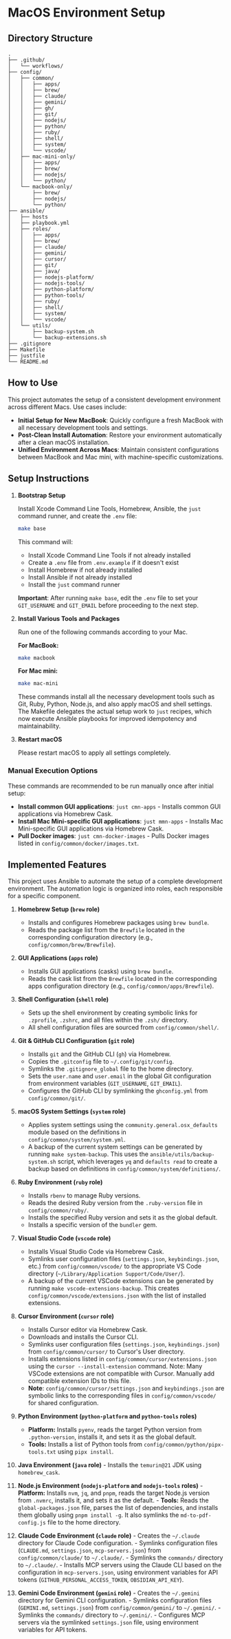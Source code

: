 # MacOS Environment Setup

## Directory Structure

```
.
├── .github/
│   └── workflows/
├── config/
│   ├── common/
│   │   ├── apps/
│   │   ├── brew/
│   │   ├── claude/
│   │   ├── gemini/
│   │   ├── gh/
│   │   ├── git/
│   │   ├── nodejs/
│   │   ├── python/
│   │   ├── ruby/
│   │   ├── shell/
│   │   ├── system/
│   │   └── vscode/
│   ├── mac-mini-only/
│   │   ├── apps/
│   │   ├── brew/
│   │   ├── nodejs/
│   │   └── python/
│   └── macbook-only/
│       ├── brew/
│       ├── nodejs/
│       └── python/
├── ansible/
│   ├── hosts
│   ├── playbook.yml
│   ├── roles/
│   │   ├── apps/
│   │   ├── brew/
│   │   ├── claude/
│   │   ├── gemini/
│   │   ├── cursor/
│   │   ├── git/
│   │   ├── java/
│   │   ├── nodejs-platform/
│   │   ├── nodejs-tools/
│   │   ├── python-platform/
│   │   ├── python-tools/
│   │   ├── ruby/
│   │   ├── shell/
│   │   ├── system/
│   │   └── vscode/
│   └── utils/
│       ├── backup-system.sh
│       └── backup-extensions.sh
├── .gitignore
├── Makefile
├── justfile
└── README.md
```

## How to Use

This project automates the setup of a consistent development environment across different Macs. Use cases include:

- **Initial Setup for New MacBook**: Quickly configure a fresh MacBook with all necessary development tools and settings.
- **Post-Clean Install Automation**: Restore your environment automatically after a clean macOS installation.
- **Unified Environment Across Macs**: Maintain consistent configurations between MacBook and Mac mini, with machine-specific customizations.

## Setup Instructions

1.  **Bootstrap Setup**

    Install Xcode Command Line Tools, Homebrew, Ansible, the `just` command runner, and create the `.env` file:
    ```sh
    make base
    ```

    This command will:
    - Install Xcode Command Line Tools if not already installed
    - Create a `.env` file from `.env.example` if it doesn't exist
    - Install Homebrew if not already installed
    - Install Ansible if not already installed
    - Install the `just` command runner

    **Important**: After running `make base`, edit the `.env` file to set your `GIT_USERNAME` and `GIT_EMAIL` before proceeding to the next step.

2.  **Install Various Tools and Packages**

    Run one of the following commands according to your Mac.

    **For MacBook:**
    ```sh
    make macbook
    ```

    **For Mac mini:**
    ```sh
    make mac-mini
    ```
    These commands install all the necessary development tools such as Git, Ruby, Python, Node.js, and also apply macOS and shell settings. The Makefile delegates the actual setup work to `just` recipes, which now execute Ansible playbooks for improved idempotency and maintainability.

3.  **Restart macOS**

    Please restart macOS to apply all settings completely.

### Manual Execution Options

These commands are recommended to be run manually once after initial setup:

- **Install common GUI applications**: `just cmn-apps` - Installs common GUI applications via Homebrew Cask.
- **Install Mac Mini-specific GUI applications**: `just mmn-apps` - Installs Mac Mini-specific GUI applications via Homebrew Cask.
- **Pull Docker images**: `just cmn-docker-images` - Pulls Docker images listed in `config/common/docker/images.txt`.

## Implemented Features

This project uses Ansible to automate the setup of a complete development environment. The automation logic is organized into roles, each responsible for a specific component.

1.  **Homebrew Setup (`brew` role)**
    -   Installs and configures Homebrew packages using `brew bundle`.
    -   Reads the package list from the `Brewfile` located in the corresponding configuration directory (e.g., `config/common/brew/Brewfile`).

2.  **GUI Applications (`apps` role)**
    -   Installs GUI applications (casks) using `brew bundle`.
    -   Reads the cask list from the `Brewfile` located in the corresponding apps configuration directory (e.g., `config/common/apps/Brewfile`).

3.  **Shell Configuration (`shell` role)**
    -   Sets up the shell environment by creating symbolic links for `.zprofile`, `.zshrc`, and all files within the `.zsh/` directory.
    -   All shell configuration files are sourced from `config/common/shell/`.

4.  **Git & GitHub CLI Configuration (`git` role)**
    -   Installs `git` and the GitHub CLI (`gh`) via Homebrew.
    -   Copies the `.gitconfig` file to `~/.config/git/config`.
    -   Symlinks the `.gitignore_global` file to the home directory.
    -   Sets the `user.name` and `user.email` in the global Git configuration from environment variables (`GIT_USERNAME`, `GIT_EMAIL`).
    -   Configures the GitHub CLI by symlinking the `ghconfig.yml` from `config/common/git/`.

5.  **macOS System Settings (`system` role)**
    -   Applies system settings using the `community.general.osx_defaults` module based on the definitions in `config/common/system/system.yml`.
    -   A backup of the current system settings can be generated by running `make system-backup`. This uses the `ansible/utils/backup-system.sh` script, which leverages `yq` and `defaults read` to create a backup based on definitions in `config/common/system/definitions/`.

6.  **Ruby Environment (`ruby` role)**
    -   Installs `rbenv` to manage Ruby versions.
    -   Reads the desired Ruby version from the `.ruby-version` file in `config/common/ruby/`.
    -   Installs the specified Ruby version and sets it as the global default.
    -   Installs a specific version of the `bundler` gem.

7.  **Visual Studio Code (`vscode` role)**
    -   Installs Visual Studio Code via Homebrew Cask.
    -   Symlinks user configuration files (`settings.json`, `keybindings.json`, etc.) from `config/common/vscode/` to the appropriate VS Code directory (`~/Library/Application Support/Code/User/`).
    -   A backup of the current VSCode extensions can be generated by running `make vscode-extensions-backup`. This creates `config/common/vscode/extensions.json` with the list of installed extensions.

8.  **Cursor Environment (`cursor` role)**
    -   Installs Cursor editor via Homebrew Cask.
    -   Downloads and installs the Cursor CLI.
    -   Symlinks user configuration files (`settings.json`, `keybindings.json`) from `config/common/cursor/` to Cursor's User directory.
    -   Installs extensions listed in `config/common/cursor/extensions.json` using the `cursor --install-extension` command. Note: Many VSCode extensions are not compatible with Cursor. Manually add compatible extension IDs to this file.
    -   **Note**: `config/common/cursor/settings.json` and `keybindings.json` are symbolic links to the corresponding files in `config/common/vscode/` for shared configuration.

9.  **Python Environment (`python-platform` and `python-tools` roles)**
    -   **Platform:** Installs `pyenv`, reads the target Python version from `.python-version`, installs it, and sets it as the global default.
    -   **Tools:** Installs a list of Python tools from `config/common/python/pipx-tools.txt` using `pipx install`.

10.  **Java Environment (`java` role)**
    -   Installs the `temurin@21` JDK using `homebrew_cask`.

11.  **Node.js Environment (`nodejs-platform` and `nodejs-tools` roles)**
    -   **Platform:** Installs `nvm`, `jq`, and `pnpm`, reads the target Node.js version from `.nvmrc`, installs it, and sets it as the default.
    -   **Tools:** Reads the `global-packages.json` file, parses the list of dependencies, and installs them globally using `pnpm install -g`. It also symlinks the `md-to-pdf-config.js` file to the home directory.

12.  **Claude Code Environment (`claude` role)**
    -   Creates the `~/.claude` directory for Claude Code configuration.
    -   Symlinks configuration files (`CLAUDE.md`, `settings.json`, `mcp-servers.json`) from `config/common/claude/` to `~/.claude/`.
    -   Symlinks the `commands/` directory to `~/.claude/`.
    -   Installs MCP servers using the Claude CLI based on the configuration in `mcp-servers.json`, using environment variables for API tokens (`GITHUB_PERSONAL_ACCESS_TOKEN`, `OBSIDIAN_API_KEY`).

13.  **Gemini Code Environment (`gemini` role)**
    -   Creates the `~/.gemini` directory for Gemini CLI configuration.
    -   Symlinks configuration files (`GEMINI.md`, `settings.json`) from `config/common/gemini/` to `~/.gemini/`.
    -   Symlinks the `commands/` directory to `~/.gemini/`.
    -   Configures MCP servers via the symlinked `settings.json` file, using environment variables for API tokens.